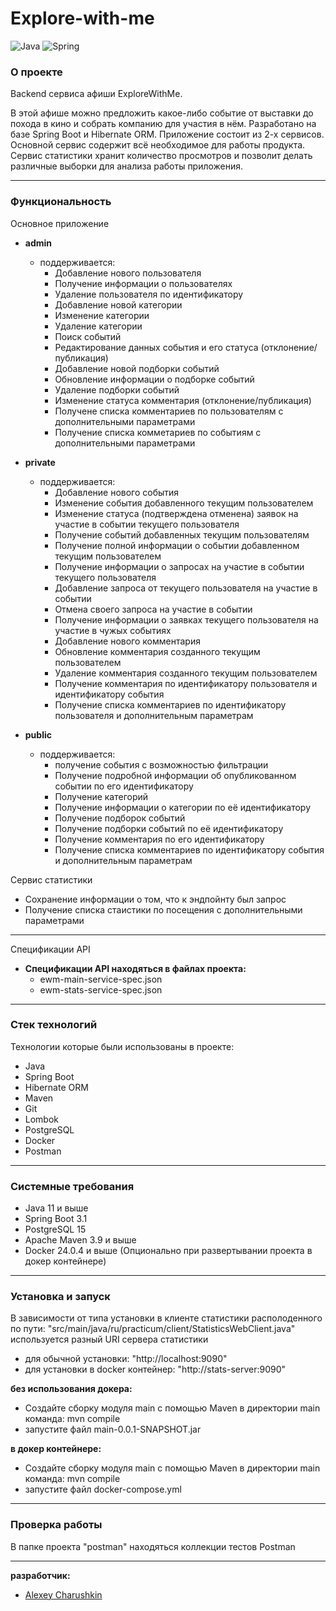 # Explore-with-me

![Java](https://img.shields.io/badge/java-%23ED8B00.svg?style=for-the-badge&logo=java&logoColor=white)
![Spring](https://img.shields.io/badge/spring-%236DB33F.svg?style=for-the-badge&logo=spring&logoColor=white)

### О проекте

Backend сервиса афиши ExploreWithMe.

В этой афише можно предложить какое-либо событие от выставки до похода в кино и собрать компанию для участия в нём.
Разработано на базе Spring Boot и Hibernate ORM.
Приложение состоит из 2-х сервисов.
Основной сервис содержит всё необходимое для работы продукта.
Сервис статистики хранит количество просмотров и позволит делать различные выборки для анализа работы приложения.

_____

### Функциональность

Основное приложение

+ **admin**
    + поддерживается:
        + Добавление нового пользователя
        + Получение информации о пользователях
        + Удаление пользователя по идентификатору
        + Добавление новой категории
        + Изменение категории
        + Удаление категории
        + Поиск событий
        + Редактирование данных события и его статуса (отклонение/публикация)
        + Добавление новой подборки событий
        + Обновление информации о подборке событий
        + Удаление подборки событий
        + Изменение статуса комментария (отклонение/публикация)
        + Получене списка комментариев по пользователям с дополнительными параметрами
        + Получение списка комметариев по событиям с дополнительными параметрами

+ **private**
    + поддерживается:
        + Добавление нового события
        + Изменение события добавленного текущим пользователем
        + Изменение статуса (подтверждена отменена) заявок на участие в событии текущего пользователя
        + Получение событий добавленных текущим пользователям
        + Получение полной информации о событии добавленном текущим пользователем
        + Получение информации о запросах на участие в событии текущего пользователя
        + Добавление запроса от текущего пользователя на участие в событии
        + Отмена своего запроса на участие в событии
        + Получение информации о заявках текущего пользователя на участие в чужых событиях
        + Добавление нового комментария
        + Обновление комментария созданного текущим пользователем
        + Удаление комментария созданного текущим пользователем
        + Получение комментария по идентификатору пользователя и идентификатору события
        + Получение списка комментариев по идентификатору пользователя и дополнительным параметрам

+ **public**
    + поддерживается:
        + получение события с возможностью фильтрации
        + Получение подробной информации об опубликованном событии по его идентификатору
        + Получение категорий
        + Получение информации о категории по её идентификатору
        + Получение подборок событий
        + Получение подборки событий по её идентификатору
        + Получение комментария по его идентификатору
        + Получение списка комментариев по идентификатору события и дополнительным параметрам

Сервис статистики

+ Сохранение информации о том, что к эндпойнту был запрос
+ Получение списка стаистики по посещения с дополнительными параметрами

----- 
Спецификации API

+ **Спецификации API находяться в файлах проекта:**
    + ewm-main-service-spec.json
    + ewm-stats-service-spec.json

-----

### Стек технологий

Технологии которые были использованы в проекте:

+ Java
+ Spring Boot
+ Hibernate ORM
+ Maven
+ Git
+ Lombok
+ PostgreSQL
+ Docker
+ Postman

-----

### Системные требования

+ Java 11 и выше
+ Spring Boot 3.1
+ PostgreSQL 15
+ Apache Maven 3.9 и выше
+ Docker 24.0.4 и выше (Опционально при развертывании проекта в докер контейнере)

-----

### Установка и запуск

В зависимости от типа установки в клиенте статистики
располоденного по пути: "src/main/java/ru/practicum/client/StatisticsWebClient.java"
используется разный URI сервера статистики

+ для обычной установки: "http://localhost:9090"
+ для установки в docker контейнер: "http://stats-server:9090"

**без использования докера:**

+ Создайте сборку модуля main с помощью Maven
  в директории main команда: mvn compile
+ запустите файл main-0.0.1-SNAPSHOT.jar

**в докер контейнере:**

+ Создайте сборку модуля main с помощью Maven
  в директории main команда: mvn compile
+ запустите файл docker-compose.yml

-----

### Проверка работы

В папке проекта "postman" находяться коллекции тестов Postman

_____
**разработчик:**

+ [Alexey Charushkin](https://github.com/Alexey-Charushkin)

